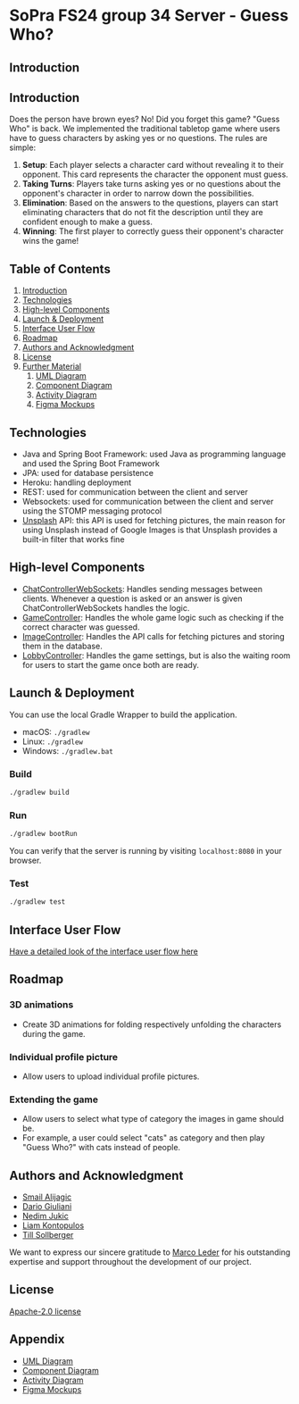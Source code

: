# SoPra FS24 group 34 Server - Guess Who?

## Introduction
## Introduction
Does the person have brown eyes? No! Did you forget this game? "Guess Who" is back. We implemented the traditional tabletop game where users have to guess characters by asking yes or no questions.
The rules are simple:
1. **Setup**:  Each player selects a character card without revealing it to their opponent. This card represents the character the opponent must guess.
2. **Taking Turns**: Players take turns asking yes or no questions about the opponent's character in order to narrow down the possibilities.
3. **Elimination**: Based on the answers to the questions, players can start eliminating characters that do not fit the description until they are confident enough to make a guess.
4. **Winning**: The first player to correctly guess their opponent's character wins the game!


## Table of Contents
1. [Introduction](#introduction)
2. [Technologies](#technologies)
3. [High-level Components](#HLC)
4. [Launch & Deployment](#LD)
5. [Interface User Flow](#IUF)
6. [Roadmap](#roadmap)
7. [Authors and Acknowledgment](#AAA)
8. [License](#license)
9. [Further Material](#FM)
   1. [UML Diagram](#uml)
   2. [Component Diagram](#component)
   3. [Activity Diagram](#activity)
   4. [Figma Mockups](#figma)

## Technologies
- Java and Spring Boot Framework: used Java as programming language and used the Spring Boot Framework
- JPA: used for database persistence
- Heroku: handling deployment
- REST: used for communication between the client and server
- Websockets: used for communication between the client and server using the STOMP messaging protocol
- [Unsplash](https://unsplash.com) API: this API is used for fetching pictures, the main reason for using Unsplash instead of Google Images is that Unsplash provides a built-in filter that works fine

## High-level Components
- [ChatControllerWebSockets](https://github.com/sopra-fs24-group-34/sopra-fs24-group-34-server/blob/main/src/main/java/ch/uzh/ifi/hase/soprafs24/controller/ChatControllerWebSockets.java): Handles sending messages between clients. Whenever a question is asked or an answer is given ChatControllerWebSockets handles the logic.
- [GameController](https://github.com/sopra-fs24-group-34/sopra-fs24-group-34-server/blob/main/src/main/java/ch/uzh/ifi/hase/soprafs24/controller/GameController.java): Handles the whole game logic such as checking if the correct character was guessed.
- [ImageController](https://github.com/sopra-fs24-group-34/sopra-fs24-group-34-server/blob/main/src/main/java/ch/uzh/ifi/hase/soprafs24/controller/ImageController.java): Handles the API calls for fetching pictures and storing them in the database.
- [LobbyController](https://github.com/sopra-fs24-group-34/sopra-fs24-group-34-server/blob/main/src/main/java/ch/uzh/ifi/hase/soprafs24/controller/LobbyController.java): Handles the game settings, but is also the waiting room for users to start the game once both are ready.

## Launch & Deployment
You can use the local Gradle Wrapper to build the application.
-   macOS: `./gradlew`
-   Linux: `./gradlew`
-   Windows: `./gradlew.bat`

### Build

```bash
./gradlew build
```

### Run

```bash
./gradlew bootRun
```

You can verify that the server is running by visiting `localhost:8080` in your browser.

### Test

```bash
./gradlew test
```

## Interface User Flow
[Have a detailed look of the interface user flow here](https://github.com/sopra-fs24-group-34/sopra-fs24-group-34-client/tree/dev)


## Roadmap
### 3D animations
- Create 3D animations for folding respectively unfolding the characters during the game.

### Individual profile picture
- Allow users to upload individual profile pictures.

### Extending the game
- Allow users to select what type of category the images in game should be.
- For example, a user could select "cats" as category and then play "Guess Who?" with cats instead of people.

## Authors and Acknowledgment
- [Smail Alijagic](https://www.github.com/smailalijagic)
- [Dario Giuliani](https://github.com/DarioTheCoder)
- [Nedim Jukic](https://github.com/nedim-j)
- [Liam Kontopulos](https://github.com/LiamK21)
- [Till Sollberger](https://github.com/Tillsollberger)

We want to express our sincere gratitude to [Marco Leder](https://www.github.com/marcoleder) for his outstanding expertise and support throughout the 
development of our project.


## License
[Apache-2.0 license](https://github.com/sopra-fs24-group-34/sopra-fs24-group-34-server/blob/main/LICENSE)

## Appendix
- [UML Diagram](https://lucid.app/lucidchart/bdc43c7c-3a02-4163-9724-150a430a899a/edit?invitationId=inv_7c71d23b-ad34-4ca4-b878-67235064b5df&page=0_0#)
- [Component Diagram](https://lucid.app/lucidchart/49acbc96-3e66-4064-99c4-4174bcf3b833/edit?invitationId=inv_56df17db-d1b8-4ae0-b4c8-e27462ec2213&page=0_0#)
- [Activity Diagram](https://lucid.app/lucidchart/e5d280ab-f80c-4e6c-8c0b-7544ba9b8936/edit?invitationId=inv_10376661-1660-47e2-b32b-fbf7d82989de&page=0_0#)
- [Figma Mockups](https://www.figma.com/file/b6orEYoJfIJ8n25mSPVsY7/Untitled?type=design&node-id=0-1&mode=design&t=ch054pYdPzTn8U1s-0)
